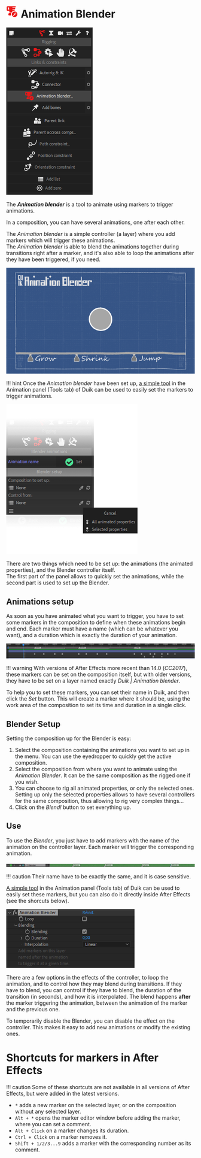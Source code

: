 # ![Animation blender Icon](img/duik-icons/animblender-icon-r.png) Animation Blender

![animation blender panel](img/duik-screenshots/S-Rigging/S-Rigging-Constraints/AnimationBlender.PNG)

The ***Animation blender*** is a tool to animate using markers to trigger animations.

In a composition, you can have several animations, one after each other.  

The *Animation blender* is a simple controller (a layer) where you add markers which will trigger these animations.  
The *Animation blender* is able to blend the animations together during transitions right after a marker, and it's also able to loop the animations after they have been triggered, if you need.

![Animation Blender GIF](img/examples/animation-blender-2.gif)

!!! hint
    Once the *Animation blender* have been set up, [a simple tool](animation-blender.md) in the Animation panel (Tools tab) of Duik can be used to easily set the markers to trigger animations.

![animation blender panel options](img/duik-screenshots/S-Rigging/S-Rigging-Constraints/AnimationBlender-option2.png)

There are two things which need to be set up: the animations (the animated properties), and the Blender controller itself.  
The first part of the panel allows to quickly set the animations, while the second part is used to set up the Blender.

## Animations setup

As soon as you have animated what you want to trigger, you have to set some markers in the composition to define when these animations begin and end. Each marker must have a name (which can be whatever you want), and a duration which is exactly the duration of your animation.

![](img/duik-screenshots/S-Rigging/S-Rigging-Constraints/blender-timeline.PNG)

!!! warning
    With versions of After Effects more recent than 14.0 (*CC2017*), these markers can be set on the composition itself, but with older versions, they have to be set on a layer named exactly *Duik | Animation blender*.

To help you to set these markers, you can set their name in Duik, and then click the *Set* button. This will create a marker where it should be, using the work area of the composition to set its time and duration in a single click.

## Blender Setup

Setting the composition up for the Blender is easy:  

1. Select the composition containing the animations you want to set up in the menu. You can use the eyedropper to quickly get the active composition.
2. Select the composition from where you want to animate using the *Animation Blender*. It can be the same composition as the rigged one if you wish.
3. You can choose to rig all animated properties, or only the selected ones. Setting up only the selected properties allows to have several controllers for the same composition, thus allowing to rig very complex things...
4. Click on the *Blend!* button to set everything up.

## Use

To use the *Blender*, you just have to add markers with the name of the animation on the controller layer. Each marker will trigger the corresponding animation.

![](img/duik-screenshots/S-Rigging/S-Rigging-Constraints/blender-layer.PNG)

!!! caution
    Their name have to be exactly the same, and it is case sensitive.

[A simple tool](animation-blender.md) in the Animation panel (Tools tab) of Duik can be used to easily set these markers, but you can also do it directly inside After Effects (see the shorcuts below).

![](img/duik-screenshots/S-Rigging/S-Rigging-Constraints/blender-effect.png)

There are a few options in the effects of the controller, to loop the animation, and to control how they may blend during transitions. If they have to blend, you can control if they have to blend, the duration of the transition (in seconds), and how it is interpolated. The blend happens **after** the marker triggering the animation, between the animation of the marker and the previous one.

To temporarily disable the Blender, you can disable the effect on the controller. This makes it easy to add new animations or modify the existing ones.

# Shortcuts for markers in After Effects

!!! caution
    Some of these shortcuts are not available in all versions of After Effects, but were added in the latest versions.

- `*` adds a new marker on the selected layer, or on the composition without any selected layer.
- `Alt + *` opens the marker editor window before adding the marker, where you can set a comment.
- `Alt + Click` on a marker changes its duration.
- `Ctrl + Click` on a marker removes it.
- `Shift + 1/2/3...9` adds a marker with the corresponding number as its comment.
